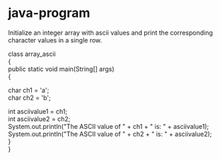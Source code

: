 # java-program
Initialize an integer array with ascii values and print the corresponding character values in a single row.

class array_ascii  
{  
public static void main(String[] args)   
{  
  
char ch1 = 'a';  
char ch2 = 'b';  
  
int asciivalue1 = ch1;  
int asciivalue2 = ch2;  
System.out.println("The ASCII value of " + ch1 + " is: " + asciivalue1);  
System.out.println("The ASCII value of " + ch2 + " is: " + asciivalue2);  
}  
}  
